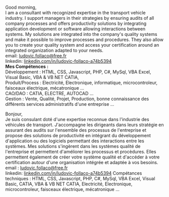 Good morning,
</br>I am a consultant with recognized expertise in the transport vehicle industry.
I support managers in their strategies by ensuring audits of all company processes and
offers productivity solutions by integrating application development or software allowing
interactions between systems. My solutions are integrated into the company's quality systems and make it possible to improve
processes and procedures. They also allow you to create your quality system and access your certification
around an integrated organization adapted to your needs.
</br>email: ludovic.follaco@free.fr
</br>linkedin: <a href="linkedin.com/in/ludovic-follaco-a74b5394">linkedin.com/in/ludovic-follaco-a74b5394</a>
</br><strong>Mes Compétences :</strong>
</br>Développement : HTML, CSS, Javascript, PHP, C#, MySql, VBA Excel, Visual Basic, VBA & VB NET CATIA,
</br>Produit/Process : Electricité, Electronique, informatique, microcontroleur, faisceaux électrique, mécatronique ...
</br>CAO/DAO : CATIA, ELECTRE, AUTOCAD ...
</br>Gestion : Vente, Qualité, Projet, Production, bonne connaissance des différents services administratifs d'une entreprise ...

Bonjour,
</br>Je suis consulant doté d'une expertise reconnue dans l'industrie des véhicules de transport.
J'accompagne les dirigeants dans leurs stratégie en assurant des audits sur l'ensemble des processus de l'entreprise et
propose des solutions de productivité en intégrant du développement d'application ou des logiciels permettant des
interactions entre les systèmes. Mes solutions s'ingèrent dans les systèmes qualité de l'entreprise et permettent d'améliorer
les processus et procèdures. Elles permettent également de créer votre système qualité et d'accéder à votre certification
autour d'une organisation intégrée et adaptée à vos besoins.
</br>email : ludovic.follaco@free.fr
</br>linkedin: <a href="linkedin.com/in/ludovic-follaco-a74b5394">linkedin.com/in/ludovic-follaco-a74b5394</a>
Compétances techniques :
HTML, CSS, Javascript, PHP, C#, MySql, VBA Excel, Visual Basic, CATIA, VBA & VB NET CATIA, Electricité, Electronique, microcontroleur, faisceaux électrique, mécatronique ...

